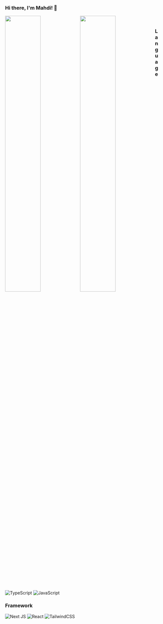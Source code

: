 ### Hi there, I'm Mahdi! 👋
 
  <img align="left" width="48%" src="https://github-readme-stats.vercel.app/api?username=Mhdph&show_icons=true&theme=radical"/>
    <img align="left" width="48%" src="https://github-readme-stats.vercel.app/api/top-langs/?username=mhdph"/>
 
  <br/>
  <h3 style={margin-top: 20px;}>Language</h3>  
   
   ![TypeScript](https://img.shields.io/badge/typescript-%23007ACC.svg?style=for-the-badge&logo=typescript&logoColor=white) 
   ![JavaScript](https://img.shields.io/badge/javascript-%23323330.svg?style=for-the-badge&logo=javascript&logoColor=%23F7DF1E)
     
      
  ### Framework
  ![Next JS](https://img.shields.io/badge/Next-black?style=for-the-badge&logo=next.js&logoColor=white) 
  ![React](https://img.shields.io/badge/react-%2320232a.svg?style=for-the-badge&logo=react&logoColor=%2361DAFB) 
  ![TailwindCSS](https://img.shields.io/badge/tailwindcss-%2338B2AC.svg?style=for-the-badge&logo=tailwind-css&logoColor=white)
